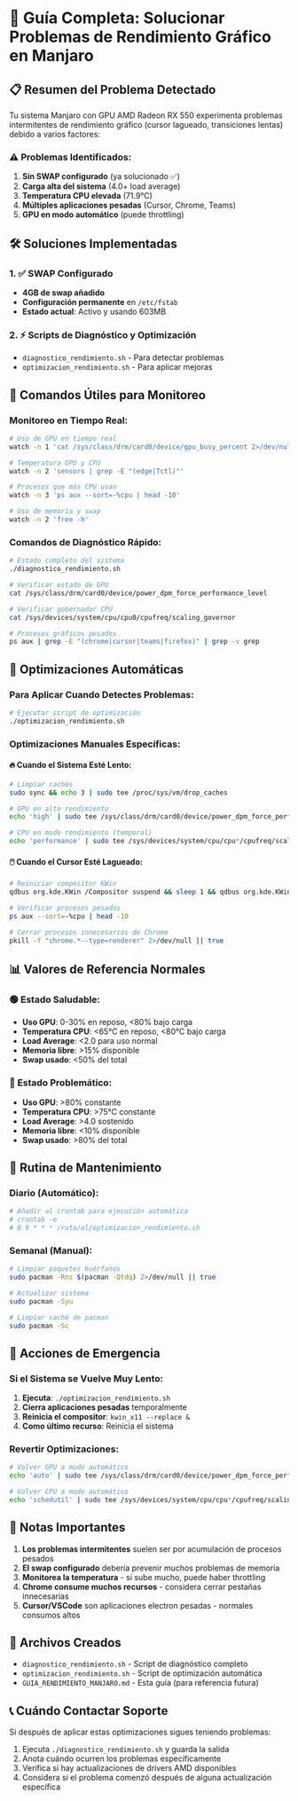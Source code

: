 # 🚀 Guía Completa: Solucionar Problemas de Rendimiento Gráfico en Manjaro

## 📋 Resumen del Problema Detectado

Tu sistema Manjaro con GPU AMD Radeon RX 550 experimenta problemas intermitentes de rendimiento gráfico (cursor lagueado, transiciones lentas) debido a varios factores:

### ⚠️ Problemas Identificados:
1. **Sin SWAP configurado** (ya solucionado ✅)
2. **Carga alta del sistema** (4.0+ load average)
3. **Temperatura CPU elevada** (71.9°C)
4. **Múltiples aplicaciones pesadas** (Cursor, Chrome, Teams)
5. **GPU en modo automático** (puede throttling)

## 🛠️ Soluciones Implementadas

### 1. ✅ SWAP Configurado
- **4GB de swap añadido**
- **Configuración permanente** en `/etc/fstab`
- **Estado actual**: Activo y usando 603MB

### 2. ⚡ Scripts de Diagnóstico y Optimización
- `diagnostico_rendimiento.sh` - Para detectar problemas
- `optimizacion_rendimiento.sh` - Para aplicar mejoras

## 🔧 Comandos Útiles para Monitoreo

### Monitoreo en Tiempo Real:
```bash
# Uso de GPU en tiempo real
watch -n 1 'cat /sys/class/drm/card0/device/gpu_busy_percent 2>/dev/null'

# Temperatura GPU y CPU
watch -n 2 'sensors | grep -E "(edge|Tctl)"'

# Procesos que más CPU usan
watch -n 3 'ps aux --sort=-%cpu | head -10'

# Uso de memoria y swap
watch -n 2 'free -h'
```

### Comandos de Diagnóstico Rápido:
```bash
# Estado completo del sistema
./diagnostico_rendimiento.sh

# Verificar estado de GPU
cat /sys/class/drm/card0/device/power_dpm_force_performance_level

# Verificar gobernador CPU
cat /sys/devices/system/cpu/cpu0/cpufreq/scaling_governor

# Procesos gráficos pesados
ps aux | grep -E "(chrome|cursor|teams|firefox)" | grep -v grep
```

## 🎯 Optimizaciones Automáticas

### Para Aplicar Cuando Detectes Problemas:
```bash
# Ejecutar script de optimización
./optimizacion_rendimiento.sh
```

### Optimizaciones Manuales Específicas:

#### 🔥 Cuando el Sistema Esté Lento:
```bash
# Limpiar cachés
sudo sync && echo 3 | sudo tee /proc/sys/vm/drop_caches

# GPU en alto rendimiento
echo 'high' | sudo tee /sys/class/drm/card0/device/power_dpm_force_performance_level

# CPU en modo rendimiento (temporal)
echo 'performance' | sudo tee /sys/devices/system/cpu/cpu*/cpufreq/scaling_governor
```

#### 🖱️ Cuando el Cursor Esté Lagueado:
```bash
# Reiniciar compositor KWin
qdbus org.kde.KWin /Compositor suspend && sleep 1 && qdbus org.kde.KWin /Compositor resume

# Verificar procesos pesados
ps aux --sort=-%cpu | head -10

# Cerrar procesos innecesarios de Chrome
pkill -f "chrome.*--type=renderer" 2>/dev/null || true
```

## 📊 Valores de Referencia Normales

### 🟢 Estado Saludable:
- **Uso GPU**: 0-30% en reposo, <80% bajo carga
- **Temperatura CPU**: <65°C en reposo, <80°C bajo carga
- **Load Average**: <2.0 para uso normal
- **Memoria libre**: >15% disponible
- **Swap usado**: <50% del total

### 🔴 Estado Problemático:
- **Uso GPU**: >80% constante
- **Temperatura CPU**: >75°C constante
- **Load Average**: >4.0 sostenido
- **Memoria libre**: <10% disponible
- **Swap usado**: >80% del total

## 🔄 Rutina de Mantenimiento

### Diario (Automático):
```bash
# Añadir al crontab para ejecución automática
# crontab -e
# 0 9 * * * /ruta/al/optimizacion_rendimiento.sh
```

### Semanal (Manual):
```bash
# Limpiar paquetes huérfanos
sudo pacman -Rns $(pacman -Qtdq) 2>/dev/null || true

# Actualizar sistema
sudo pacman -Syu

# Limpiar caché de pacman
sudo pacman -Sc
```

## 🚨 Acciones de Emergencia

### Si el Sistema se Vuelve Muy Lento:
1. **Ejecuta**: `./optimizacion_rendimiento.sh`
2. **Cierra aplicaciones pesadas** temporalmente
3. **Reinicia el compositor**: `kwin_x11 --replace &`
4. **Como último recurso**: Reinicia el sistema

### Revertir Optimizaciones:
```bash
# Volver GPU a modo automático
echo 'auto' | sudo tee /sys/class/drm/card0/device/power_dpm_force_performance_level

# Volver CPU a modo automático
echo 'schedutil' | sudo tee /sys/devices/system/cpu/cpu*/cpufreq/scaling_governor
```

## 📝 Notas Importantes

1. **Los problemas intermitentes** suelen ser por acumulación de procesos pesados
2. **El swap configurado** debería prevenir muchos problemas de memoria
3. **Monitorea la temperatura** - si sube mucho, puede haber throttling
4. **Chrome consume muchos recursos** - considera cerrar pestañas innecesarias
5. **Cursor/VSCode** son aplicaciones electron pesadas - normales consumos altos

## 🔗 Archivos Creados

- `diagnostico_rendimiento.sh` - Script de diagnóstico completo
- `optimizacion_rendimiento.sh` - Script de optimización automática
- `GUIA_RENDIMIENTO_MANJARO.md` - Esta guía (para referencia futura)

## 📞 Cuándo Contactar Soporte

Si después de aplicar estas optimizaciones sigues teniendo problemas:
1. Ejecuta `./diagnostico_rendimiento.sh` y guarda la salida
2. Anota cuándo ocurren los problemas específicamente
3. Verifica si hay actualizaciones de drivers AMD disponibles
4. Considera si el problema comenzó después de alguna actualización específica 